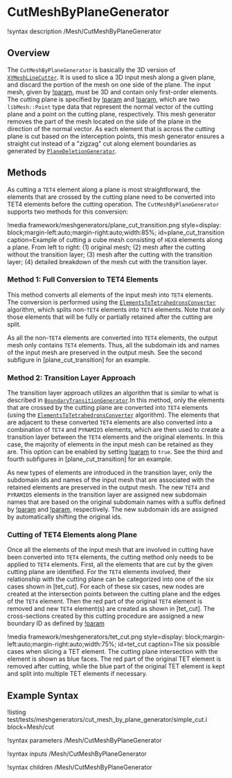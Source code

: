 # CutMeshByPlaneGenerator

!syntax description /Mesh/CutMeshByPlaneGenerator

## Overview

The `CutMeshByPlaneGenerator` is basically the 3D version of [`XYMeshLineCutter`](/XYMeshLineCutter.md). It is used to slice a 3D input mesh along a given plane, and discard the portion of the mesh on one side of the plane. The input mesh, given by [!param](/Mesh/CutMeshByPlaneGenerator/input), must be 3D and contain only first-order elements. The cutting plane is specified by [!param](/Mesh/CutMeshByPlaneGenerator/plane_normal) and [!param](/Mesh/CutMeshByPlaneGenerator/plane_point), which are two `libMesh::Point` type data that represent the normal vector of the cutting plane and a point on the cutting plane, respectively. This mesh generator removes the part of the mesh located on the side of the plane in the direction of the normal vector. As each element that is across the cutting plane is cut based on the interception points, this mesh generator ensures a straight cut instead of a "zigzag" cut along element boundaries as generated by [`PlaneDeletionGenerator`](/PlaneDeletionGenerator.md).

## Methods

As cutting a `TET4` element along a plane is most straightforward, the elements that are crossed by the cutting plane need to be converted into TET4 elements before the cutting operation. The `CutMeshByPlaneGenerator` supports two methods for this conversion:

!media framework/meshgenerators/plane_cut_transition.png
       style=display: block;margin-left:auto;margin-right:auto;width:85%;
       id=plane_cut_transition
       caption=Example of cutting a cube mesh consisting of `HEX8` elements along a plane. From left to right: (1) original mesh; (2) mesh after the cutting without the transition layer; (3) mesh after the cutting with the transition layer; (4) detailed breakdown of the mesh cut with the transition layer.

### Method 1: Full Conversion to TET4 Elements

This method converts all elements of the input mesh into `TET4` elements. The conversion is performed using the [`ElementsToTetrahedronsConverter`](/ElementsToTetrahedronsConverter.md) algorithm, which splits non-`TET4` elements into `TET4` elements. Note that only those elements that will be fully or partially retained after the cutting are split.

As all the non-`TET4` elements are converted into `TET4` elements, the output mesh only contains `TET4` elements. Thus, all the subdomain ids and names of the input mesh are preserved in the output mesh. See the second subfigure in [plane_cut_transition] for an example.

### Method 2: Transition Layer Approach

The transition layer approach utilizes an algorithm that is similar to what is described in [`BoundaryTransitionGenerator`](/BoundaryTransitionGenerator.md).In this method, only the elements that are crossed by the cutting plane are converted into `TET4` elements (using the [`ElementsToTetrahedronsConverter`](/ElementsToTetrahedronsConverter.md) algorithm). The elements that are adjacent to these converted `TET4` elements are also converted into a combination of `TET4` and `PYRAMID5` elements, which are then used to create a transition layer between the `TET4` elements and the original elements. In this case, the majority of elements in the input mesh can be retained as they are. This option can be enabled by setting [!param](/Mesh/CutMeshByPlaneGenerator/generate_transition_layer) to `true`. See the third and fourth subfigures in [plane_cut_transition] for an example.

As new types of elements are introduced in the transition layer, only the subdomain ids and names of the input mesh that are associated with the retained elements are preserved in the output mesh. The new `TET4` and `PYRAMID5` elements in the transition layer are assigned new subdomain names that are based on the original subdomain names with a suffix defined by [!param](/Mesh/CutMeshByPlaneGenerator/converted_pyramid_element_subdomain_name_suffix) and [!param](/Mesh/CutMeshByPlaneGenerator/converted_tet_element_subdomain_name_suffix), respectively. The new subdomain ids are assigned by automatically shifting the original ids.

### Cutting of TET4 Elements along Plane

Once all the elements of the input mesh that are involved in cutting have been converted into `TET4` elements, the cutting method only needs to be applied to `TET4` elements. First, all the elements that are cut by the given cutting plane are identified. For the `TET4` elements involved, their relationship with the cutting plane can be categorized into one of the six cases shown in [tet_cut]. For each of these six cases, new nodes are created at the intersection points between the cutting plane and the edges of the `TET4` element. Then the red part of the original `TET4` element is removed and new `TET4` element(s) are created as shown in [tet_cut]. The cross-sections created by this cutting procedure are assigned a new boundary ID as defined by [!param](/Mesh/CutMeshByPlaneGenerator/cut_face_id)

!media framework/meshgenerators/tet_cut.png
      style=display: block;margin-left:auto;margin-right:auto;width:75%;
      id=tet_cut
      caption=The six possible cases when slicing a TET element. The cutting plane intersection with the element is shown as blue faces. The red part of the original TET element is removed after cutting, while the blue part of the original TET element is kept and split into multiple TET elements if necessary.

## Example Syntax

!listing test/tests/meshgenerators/cut_mesh_by_plane_generator/simple_cut.i block=Mesh/cut

!syntax parameters /Mesh/CutMeshByPlaneGenerator

!syntax inputs /Mesh/CutMeshByPlaneGenerator

!syntax children /Mesh/CutMeshByPlaneGenerator

